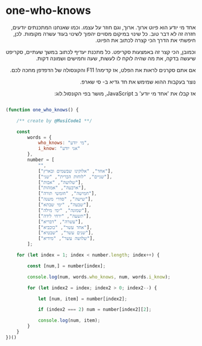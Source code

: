 # one-who-knows

<div dir="rtl">אחד מי יודע הוא פיוט ארוך.
ארוך, וגם חוזר על עצמו. וכמו שאנחנו המתכנתים יודעים, חזרה זה לא דבר טוב. כל שינוי במיקום מסויים יהפוך לשינוי בעוד עשרה מקומות. לכן, חיפשתי את הדרך הכי קצרה לכתוב את הפיוט.

וכמובן, הכי קצר זה באמצעות סקריפט. כל מתכנת יעדיף לכתוב במשך שעתיים, סקריפט שיעשה בדקה, את מה שהיה לוקח לו לעשות, שעה וחמישים ושמונה דקות.

אם אתם סקרנים לראות את הפלט, אז קדימה! F11 והקונסולה של הדפדפן מחכה לכם.

נוצר בעקבות ההוא שמימש את חד גדיא ב- סי שארפ.

אז קבלו את 'אחד מי יודע' ב JavaScript, מושר בפי הקונסול.לוג:

</div> 

```js

(function one_who_knows() {

    /** create by @MusiCode1 **/

    const
        words = {
            who_knows: "מי יודע",
            i_know: "אני יודע"
        },
        number = [
            "",
            ["אחד", "אלוקינו שבשמים ובארץ"],
            ["שניים", "לוחות הברית", "שני"],
            ["שלושה", "אבות"],
            ["ארבעה", "אמהות"],
            ["חמישה", "חומשי תורה"],
            ["שישה", "סדרי משנה"],
            ["שבעה", "ימי שבתא"],
            ["שמונה", "ימי מילה"],
            ["תשעה", "ירחי לידה"],
            ["עשרה", "דבריא"],
            ["אחד עשר", "כוכביא"],
            ["שנים עשר", "שבטיא"],
            ["שלושה עשר", "מידיא"],
        ];

    for (let index = 1; index < number.length; index++) {

        const [num,] = number[index];

        console.log(num, words.who_knows, num, words.i_know);

        for (let index2 = index; index2 > 0; index2--) {

            let [num, item] = number[index2];

            if (index2 === 2) num = number[index2][2];

            console.log(num, item);
        }
    }
})()
```
